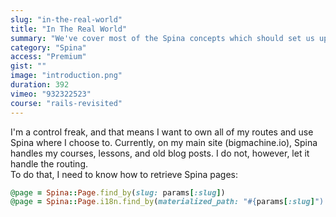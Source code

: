 ```yaml
---
slug: "in-the-real-world"
title: "In The Real World"
summary: "We've cover most of the Spina concepts which should set us up for success. That said, you will probably not want your entire site controlled by this package."
category: "Spina"
access: "Premium"
gist: ""
image: "introduction.png"
duration: 392
vimeo: "932322523"
course: "rails-revisited"
---
```


I'm a control freak, and that means I want to own all of my routes and use Spina where I choose to. Currently, on my main site (bigmachine.io), Spina handles my courses, lessons, and old blog posts. I do not, however, let it handle the routing.  
To do that, I need to know how to retrieve Spina pages:

```ruby
@page = Spina::Page.find_by(slug: params[:slug])
@page = Spina::Page.i18n.find_by(materialized_path: "#{params[:slug]")
```
